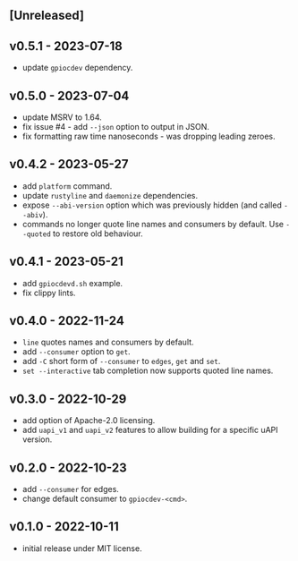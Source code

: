 <a name="unreleased"></a>
## [Unreleased]

<a name="v0.5.1"></a>
## v0.5.1 - 2023-07-18

 - update `gpiocdev` dependency.

<a name="v0.5.0"></a>
## v0.5.0 - 2023-07-04

 - update MSRV to 1.64.
 - fix issue #4 - add `--json` option to output in JSON.
 - fix formatting raw time nanoseconds - was dropping leading zeroes.


<a name="v0.4.2"></a>
## v0.4.2 - 2023-05-27

 - add `platform` command.
 - update `rustyline` and `daemonize` dependencies.
 - expose `--abi-version` option which was previously hidden (and called `--abiv`).
 - commands no longer quote line names and consumers by default.  Use `--quoted` to restore old behaviour.

<a name="v0.4.1"></a>
## v0.4.1 - 2023-05-21

 - add `gpiocdevd.sh` example.
 - fix clippy lints.

<a name="v0.4.0"></a>
## v0.4.0 - 2022-11-24

 - `line` quotes names and consumers by default.
 - add `--consumer` option to `get`.
 - add `-C` short form of `--consumer` to `edges`, `get` and `set`.
 - `set --interactive` tab completion now supports quoted line names.

<a name="v0.3.0"></a>
## v0.3.0 - 2022-10-29

 - add option of Apache-2.0 licensing.
 - add `uapi_v1` and `uapi_v2` features to allow building for a specific uAPI version.

<a name="v0.2.0"></a>
## v0.2.0 - 2022-10-23

 - add `--consumer` for edges.
 - change default consumer to `gpiocdev-<cmd>`.

<a name="v0.1.0"></a>
## v0.1.0 - 2022-10-11

 - initial release under MIT license.
